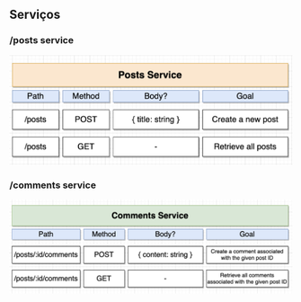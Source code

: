 ## Serviços

### /posts service

![](images/posts_service.png)

### /comments service

![](images/comments_service.png)